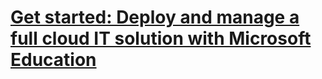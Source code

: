 # [Get started: Deploy and manage a full cloud IT solution with Microsoft Education](get-started-with-microsoft-education.md)

